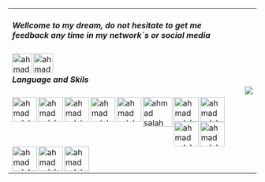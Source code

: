 <table border=0>
  <tr border=0>
    <td border=0>
<h5> Wellcome to my dream, do not hesitate to get me feedback any time in my network`s or social media</h5>
 <a href='https://www.linkedin.com/in/ahmad-salah-2517b679/'>
 <img align="left"  alt="ahmad salah | LinkedIn" width="40px" height='40px' src="https://cdn.jsdelivr.net/npm/simple-icons@v3/icons/linkedin.svg" />
 </a>
 <a href='https://www.facebook.com/maahde/'>
 <img align="left"  alt="ahmad salah | facebook" width="40px" height='40px' src="https://cdn3.iconfinder.com/data/icons/unicons-vector-icons-pack/32/facebook-512.png" />
      </a>     </br>
      <h5>Language and Skils</h5>
 <img align="left"  alt="ahmad salah width="50px" height='50px' src="https://i.imgur.com/paxvoXx.png" />
 <img align="left"  alt="ahmad salah width="50px" height='50px' src="https://i.imgur.com/h6aqmdr.png" />
<img align="left"  alt="ahmad salah width="50px" height='50px' src="https://i.imgur.com/FSBocCs.png" />
<img align="left"  alt="ahmad salah width="50px" height='50px' src="https://i.imgur.com/Jo06OT0.png" />
<img align="left"  alt="ahmad salah width="50px" height='50px' src="https://i.imgur.com/JZmC3LO.png" />
<img align="left"  alt="ahmad salah width="60px" height='60px' src="https://i.imgur.com/3xTEkgK.png" />
<img align="left"  alt="ahmad salah width="50px" height='50px' src="https://i.imgur.com/xIy5S7h.png" />
<img align="left"  alt="ahmad salah width="50px" height='50px' src="https://i2.wp.com/service.apiaudio.com/wp-content/uploads/2017/10/api-logo.png?ssl=1" />
<img align="left"  alt="ahmad salah width="50px" height='50px' src="https://upload.wikimedia.org/wikipedia/commons/thumb/d/db/Npm-logo.svg/540px-Npm-logo.svg.png"/>
<img align="left"  alt="ahmad salah width="50px" height='50px' src="https://www.codeplusinfo.com/wp-content/uploads/2020/02/react-native-logo-e1581157043920.png" />
<img align="left"  alt="ahmad salah width="50px" height='50px' src="https://www.octalsoftware.com/images/ux-ui-logo.png" />
<img align="left"  alt="ahmad salah width="50px" height='50px' src="https://gw.alipayobjects.com/zos/rmsportal/KDpgvguMpGfqaHPjicRK.svg" />
<img align="left"  alt="ahmad salah width="50px" height='50px' src="https://material-ui.com/static/logo.png" />
    </td>
     <td border=0>
      <img src='https://thumbs.gfycat.com/CalmKeyEidolonhelvum-small.gif'/>
      </td>
    </tr>  
    </table>
